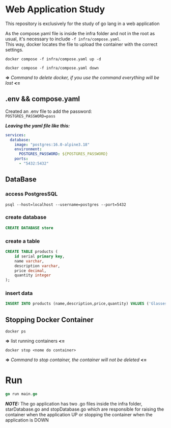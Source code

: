 # Web Application Study

This repository is exclusively for the study of go lang in a web application

As the compose.yaml file is inside the infra folder and not in the root as usual, it's necessary to include `-f infra/compose.yaml`.  
This way, docker locates the file to upload the container with the correct settings.

```shell
docker compose -f infra/compose.yaml up -d  

docker compose -f infra/compose.yaml down
```
**=>** *Command to delete docker, if you use the command everything will be lost* **<=**

## .env && compose.yaml
Created an .env file to add the password:  
`POSTGRES_PASSWORD=pass`


***Leaving the yaml file like this:***   

```yaml
services:
  database:
    image: "postgres:16.0-alpine3.18"
    environment:
      POSTGRES_PASSWORD: ${POSTGRES_PASSWORD}
    ports:
      - "5432:5432"
```

## DataBase
### access PostgresSQL
```shell
psql --host=localhost --username=postgres --port=5432
```

### create database
```sql
CREATE DATABASE store
```

### create a table
```sql
CREATE TABLE products (
    id serial primary key,
    name varchar,
    description varchar,
    price decimal,
    quantity integer
);

```
### insert data
```sql
INSERT INTO products (name,description,price,quantity) VALUES ('Glasses', 'Hyper Technology Black Glasses', 999.99, 2)
```

## Stopping Docker Container
```shell
docker ps
```
**=>** list running containers **<=**

```shell
docker stop <nome do container>
```
**=>** *Command to stop container, the container will not be deleted* **<=**


# Run
```go
go run main.go
```


***NOTE:*** The go application has two .go files inside the infra folder, starDatabase.go and stopDatabase.go which are responsible for raising the container when the application UP or stopping the container when the application is DOWN


